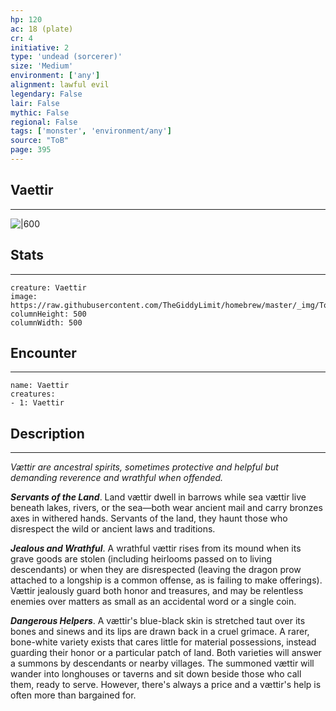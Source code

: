 ```yaml
---
hp: 120
ac: 18 (plate)
cr: 4
initiative: 2
type: 'undead (sorcerer)'    
size: 'Medium'
environment: ['any']
alignment: lawful evil
legendary: False
lair: False
mythic: False
regional: False
tags: ['monster', 'environment/any']
source: "ToB"
page: 395
---
```


## Vaettir
---

![|600](https://raw.githubusercontent.com/TheGiddyLimit/homebrew/master/_img/ToB/Vaettir.webp)

## Stats
---

```statblock
creature: Vaettir
image: https://raw.githubusercontent.com/TheGiddyLimit/homebrew/master/_img/ToB/token/Vaettir.png
columnHeight: 500
columnWidth: 500
```

## Encounter
---

```encounter-table
name: Vaettir
creatures:
- 1: Vaettir
```

## Description
---
_Vættir are ancestral spirits, sometimes protective and helpful but demanding reverence and wrathful when offended._

**_Servants of the Land_**. Land vættir dwell in barrows while sea vættir live beneath lakes, rivers, or the sea—both wear ancient mail and carry bronzes axes in withered hands. Servants of the land, they haunt those who disrespect the wild or ancient laws and traditions.

**_Jealous and Wrathful_**. A wrathful vættir rises from its mound when its grave goods are stolen (including heirlooms passed on to living descendants) or when they are disrespected (leaving the dragon prow attached to a longship is a common offense, as is failing to make offerings). Vættir jealously guard both honor and treasures, and may be relentless enemies over matters as small as an accidental word or a single coin.

**_Dangerous Helpers_**. A vættir's blue-black skin is stretched taut over its bones and sinews and its lips are drawn back in a cruel grimace. A rarer, bone-white variety exists that cares little for material possessions, instead guarding their honor or a particular patch of land. Both varieties will answer a summons by descendants or nearby villages. The summoned vættir will wander into longhouses or taverns and sit down beside those who call them, ready to serve. However, there's always a price and a vættir's help is often more than bargained for.






